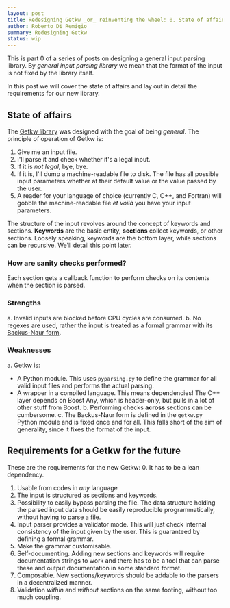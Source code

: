 ```yaml
---
layout: post
title: Redesigning Getkw _or_ reinventing the wheel: 0. State of affairs and requirements
author: Roberto Di Remigio
summary: Redesigning Getkw
status: wip
---
```


This is part 0 of a series of posts on designing a general input parsing library.
By _general input parsing library_ we mean that the format of
the input is not fixed by the library itself. 

In this post we will cover the state of affairs and lay out in detail the
requirements for our new library.

## State of affairs

The [Getkw library] was designed with the goal of being _general_.
The principle of operation of Getkw is:
1. Give me an input file.
2. I'll parse it and check whether it's a legal input.
4. If it is _not legal_, bye, bye.
3. If it is, I'll dump a machine-readable file to disk. The file has all
   possible input parameters whether at their default value or the value passed
   by the user.
4. A reader for your language of choice (currently C, C++, and Fortran) will
   gobble the machine-readable file _et voilà_ you have your input parameters.

The structure of the input revolves around the concept of keywords and sections.
**Keywords** are the basic entity, **sections** collect keywords, or other
sections. Loosely speaking, keywords are the bottom layer, while sections can be
recursive. We'll detail this point later.

### How are sanity checks performed?

Each section gets a callback function to perform checks on its contents when the
section is parsed.

### Strengths

a. Invalid inputs are blocked before CPU cycles are consumed.
b. No regexes are used, rather the input is treated as a formal grammar with its
   [Backus-Naur form].

### Weaknesses

a. Getkw is:
   - A Python module. This uses `pyparsing.py` to define the grammar for all
     valid input files and performs the actual parsing.
   - A wrapper in a compiled language. This means dependencies! The C++ layer
     depends on Boost Any, which is header-only, but pulls in a lot of other
     stuff from Boost.
b. Performing checks **across** sections can be cumbersome.
c. The Backus-Naur form is defined in the `getkw.py` Python module and is fixed once and for all.
   This falls short of the aim of generality, since it fixes the format of the input.
   
## Requirements for a Getkw for the future

These are the requirements for the new Getkw:
0. It has to be a lean dependency.
1. Usable from codes in _any_ language
2. The input is structured as sections and keywords.
3. Possibility to easily bypass parsing the file. The data structure holding the
   parsed input data should be easily reproducible programmatically, without
   having to parse a file.
4. Input parser provides a validator mode. This will just check internal
   consistency of the input given by the user. This is guaranteed by defining a formal grammar.
5. Make the grammar customisable.
6. Self-documenting. Adding new sections and keywords will require documentation
   strings to work and there has to be a tool that can parse these and output
   documentation in some standard format.
7. Composable. New sections/keywords should be addable to the parsers in a
   decentralized manner.
8. Validation _within_ and _without_ sections on the same footing, without too
   much coupling.

[Getkw library]: https://github.com/dev-cafe/libgetkw
[Backus-Naur form]: https://en.wikipedia.org/wiki/Backus%E2%80%93Naur_form
